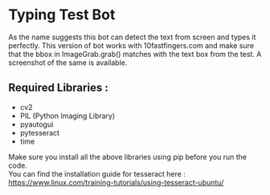 # Typing Test Bot
As the name suggests this bot can detect the text from screen and types it perfectly. This version of bot works with 10fastfingers.com and make sure that the bbox in ImageGrab.grab() matches with the text box from the test. A screenshot of the same is available.


## Required Libraries :
- cv2
- PIL (Python Imaging Library)
- pyautogui
- pytesseract
- time

Make sure you install all the above libraries using pip before you run the code. </br>
You can find the installation guide for tesseract here :
https://www.linux.com/training-tutorials/using-tesseract-ubuntu/
